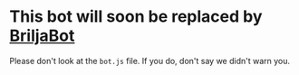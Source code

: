 # This bot will soon be replaced by [BriljaBot](https://github.com/Jabrils-Discord-Server/BriljaBot)
Please don't look at the `bot.js` file. If you do, don't say we didn't warn you.
